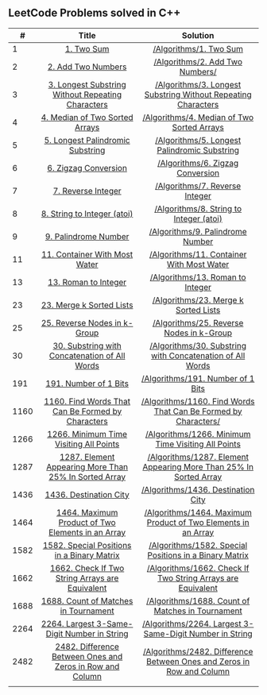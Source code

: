 ## LeetCode Problems solved in C++

| # | Title | Solution |
| - |:-----:|:--------:|
| 1|[1. Two Sum](https://leetcode.com/problems/two-sum/)|[/Algorithms/1. Two Sum](https://github.com/PabloMorer/LeetCode/tree/main/Algorithms/1.%20Two%20Sum)
| 2|[2. Add Two Numbers](https://leetcode.com/problems/add-two-numbers/)|[/Algorithms/2. Add Two Numbers/](https://github.com/PabloMorer/LeetCode/tree/main/Algorithms/2.%20Add%20Two%20Numbers)
| 3|[3. Longest Substring Without Repeating Characters](https://leetcode.com/problems/add-two-numbers/)|[/Algorithms/3. Longest Substring Without Repeating Characters](https://github.com/PabloMorer/LeetCode/tree/main/Algorithms/3.%20Longest%20Substring%20Without%20Repeating%20Characters)
| 4|[4. Median of Two Sorted Arrays](https://leetcode.com/problems/median-of-two-sorted-arrays/)|[/Algorithms/4. Median of Two Sorted Arrays](https://github.com/PabloMorer/LeetCode/tree/main/Algorithms/4.%20Median%20of%20Two%20Sorted%20Arrays)
| 5|[5. Longest Palindromic Substring](https://leetcode.com/problems/longest-palindromic-substring/)|[/Algorithms/5. Longest Palindromic Substring](https://github.com/PabloMorer/LeetCode/tree/main/Algorithms/5.%20Longest%20Palindromic%20Substring)
| 6|[6. Zigzag Conversion](https://leetcode.com/problems/zigzag-conversion/)|[/Algorithms/6. Zigzag Conversion](https://github.com/PabloMorer/LeetCode/tree/main/Algorithms/6.%20Zigzag%20Conversion)
| 7|[7. Reverse Integer](https://leetcode.com/problems/reverse-integer/)|[/Algorithms/7. Reverse Integer](https://github.com/PabloMorer/LeetCode/tree/main/Algorithms/7.%20Reverse%20Integer)
| 8|[8. String to Integer (atoi)](https://leetcode.com/problems/string-to-integer-atoi/)|[/Algorithms/8. String to Integer (atoi)](https://github.com/PabloMorer/LeetCode/tree/main/Algorithms/8.%20String%20to%20Integer%20(atoi))
| 9|[9. Palindrome Number](https://leetcode.com/problems/palindrome-number/)|[/Algorithms/9. Palindrome Number](https://github.com/PabloMorer/LeetCode/tree/main/Algorithms/9.%20Palindrome%20Number)
| 11|[11. Container With Most Water](https://leetcode.com/problems/container-with-most-water/)|[/Algorithms/11. Container With Most Water](https://github.com/PabloMorer/LeetCode/tree/main/Algorithms/11.%20Container%20With%20Most%20Water)
| 13|[13. Roman to Integer](https://github.com/PabloMorer/LeetCode/tree/main/Algorithms/13.%20Roman%20to%20Integer)|[/Algorithms/13. Roman to Integer](https://leetcode.com/problems/roman-to-integer/)
| 23|[23. Merge k Sorted Lists](https://leetcode.com/problems/merge-k-sorted-lists/)|[/Algorithms/23. Merge k Sorted Lists](https://github.com/PabloMorer/LeetCode/blob/main/Algorithms/23.%20Merge%20k%20Sorted%20Lists/23_Merge_k_Sorted_lists.cpp) 
| 25|[25. Reverse Nodes in k-Group](https://leetcode.com/problems/reverse-nodes-in-k-group/)|[/Algorithms/25. Reverse Nodes in k-Group](https://github.com/PabloMorer/LeetCode/tree/main/Algorithms/25.%20Reverse%20Nodes%20in%20k-Group) 
| 30|[30. Substring with Concatenation of All Words](https://leetcode.com/problems/substring-with-concatenation-of-all-words/)|[/Algorithms/30. Substring with Concatenation of All Words](https://github.com/PabloMorer/LeetCode/tree/main/Algorithms/30.%20Substring%20with%20Concatenation%20of%20All%20Words) 
| 191|[191. Number of 1 Bits](https://leetcode.com/problems/number-of-1-bits/)|[/Algorithms/191. Number of 1 Bits](https://github.com/PabloMorer/LeetCode/tree/main/Algorithms/) 
|1160|[1160. Find Words That Can Be Formed by Characters](https://leetcode.com/problems/find-words-that-can-be-formed-by-characters/)|[/Algorithms/1160. Find Words That Can Be Formed by Characters/](https://github.com/PabloMorer/LeetCode/tree/main/Algorithms/1160.%20Find%20Words%20That%20Can%20Be%20Formed%20by%20Characters)
|1266|[1266. Minimum Time Visiting All Points](https://leetcode.com/problems/minimum-time-visiting-all-points)|[/Algorithms/1266. Minimum Time Visiting All Points](https://github.com/PabloMorer/LeetCode/tree/main/Algorithms/1266.%20Minimum%20Time%20Visiting%20All%20Points)
|1287|[1287. Element Appearing More Than 25% In Sorted Array](https://leetcode.com/problems/element-appearing-more-than-25-in-sorted-array/)|[/Algorithms/1287. Element Appearing More Than 25% In Sorted Array](https://github.com/PabloMorer/LeetCode/tree/main/Algorithms/1287.%20Element%20Appearing%20More%20Than%2025%25%20In%20Sorted%20Array)
|1436|[1436. Destination City](https://leetcode.com/problems/destination-city/)|[/Algorithms/1436. Destination City](https://github.com/PabloMorer/LeetCode/tree/main/Algorithms/1436.%20Destination%20City)
|1464|[1464. Maximum Product of Two Elements in an Array](https://leetcode.com/problems/maximum-product-of-two-elements-in-an-array/)|[/Algorithms/1464. Maximum Product of Two Elements in an Array](https://github.com/PabloMorer/LeetCode/tree/main/Algorithms/1464.%20Maximum%20Product%20of%20Two%20Elements%20in%20an%20Array)
|1582|[1582. Special Positions in a Binary Matrix](https://leetcode.com/problems/special-positions-in-a-binary-matrix/)|[/Algorithms/1582. Special Positions in a Binary Matrix](https://github.com/PabloMorer/LeetCode/tree/main/Algorithms/1582.%20Special%20Positions%20in%20a%20Binary%20Matrix)
|1662|[1662. Check If Two String Arrays are Equivalent](https://leetcode.com/problems/check-if-two-string-arrays-are-equivalent/)|[/Algorithms/1662. Check If Two String Arrays are Equivalent](https://github.com/PabloMorer/LeetCode/tree/main/Algorithms/1662.%20Check%20If%20Two%20String%20Arrays%20are%20Equivalent) 
|1688|[1688. Count of Matches in Tournament](https://leetcode.com/problems/count-of-matches-in-tournament/)|[/Algorithms/1688. Count of Matches in Tournament](https://github.com/PabloMorer/LeetCode/tree/main/Algorithms/1688.%20Count%20of%20Matches%20in%20Tournament)
|2264|[2264. Largest 3-Same-Digit Number in String](https://leetcode.com/problems/largest-3-same-digit-number-in-string/)|[/Algorithms/2264. Largest 3-Same-Digit Number in String](https://github.com/PabloMorer/LeetCode/tree/main/Algorithms/2264.%20Largest%203-Same-Digit%20Number%20in%20String)
|2482|[2482. Difference Between Ones and Zeros in Row and Column](https://leetcode.com/problems/difference-between-ones-and-zeros-in-row-and-column/)|[/Algorithms/2482. Difference Between Ones and Zeros in Row and Column](https://github.com/PabloMorer/LeetCode/tree/main/Algorithms/2482.%20Difference%20Between%20Ones%20and%20Zeros%20in%20Row%20and%20Column)
||
